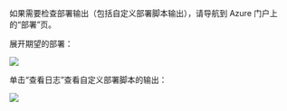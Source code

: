 如果需要检查部署输出（包括自定义部署脚本输出），请导航到 Azure 门户上的“部署”页。

展开期望的部署：

![](./media/web-sites-python-troubleshoot-deployment/portal-deployment-history.png)

单击“查看日志”查看自定义部署脚本的输出：

![](./media/web-sites-python-troubleshoot-deployment/portal-deployment-log.png)



<!--HONumber=Jan17_HO3-->


